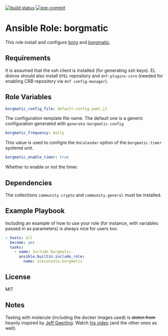 [![build status](https://github.com/alecunsolo/ansible-role-borgmatic/actions/workflows/ci.yml/badge.svg)](https://github.com/alecunsolo/ansible-role-borgmatic/actions/workflows/ci.yml)
[![pre-commit](https://img.shields.io/badge/pre--commit-enabled-brightgreen?logo=pre-commit)](https://github.com/pre-commit/pre-commit)

Ansible Role: borgmatic
=========

This role install and configure [borg](https://www.borgbackup.org/) and [borgmatic](https://torsion.org/borgmatic/).

Requirements
------------

It is assumed that the ssh client is installed (for generating ssh keys). EL distros should also install `EPEL` repository and `dnf-plugins-core` (needed for enabling CRB repository via `dnf config-manager`).

Role Variables
--------------

```yaml
borgmatic_config_file: default-config.yaml.j2
```
The configuration template file name. The default one is a generic configuration generated with `generate-borgmatic-config`
```yaml
borgmatic_frequency: daily
```
This value is used to configre the `OnCalendar` option of the `borgmatic.timer` systemd unit.
```yaml
borgmatic_enable_timer: true
```
Whether to enable or not the timer.

Dependencies
------------

The collections `community.crypto` and `community.general` must be installed.

Example Playbook
----------------

Including an example of how to use your role (for instance, with variables passed in as parameters) is always nice for users too:

```yaml
- hosts: all
  become: yes
  tasks:
    - name: Include borgmatic.
      ansible.builtin.include_role:
        name: alecunsolo.borgmatic
```

License
-------

MIT

Notes
-----

Testing with molecule (including the docker images used) is ~~stolen from~~ heavily inspired by [Jeff Geerling](https://www.jeffgeerling.com/). Watch [his video](https://youtu.be/FaXVZ60o8L8) (and the other ones as well).
